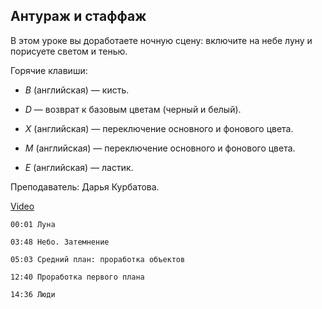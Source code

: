 ## Антураж и стаффаж

В этом уроке вы доработаете ночную сцену: включите на небе луну и порисуете светом и тенью.

Горячие клавиши:

* *B* (английская) — кисть.

* *D* — возврат к базовым цветам (черный и белый).

* *X* (английская) — переключение основного и фонового цвета.

* *M* (английская) — переключение основного и фонового цвета.

* *E* (английская) — ластик.

Преподаватель: Дарья Курбатова.

[Video](https://player.softculture.cc/embed/online/PSH/PSH_76.19.07_L5-24_Final_Touches)

``` chapters
00:01 Луна

03:48 Небо. Затемнение

05:03 Средний план: проработка объектов

12:40 Проработка первого плана

14:36 Люди
```
